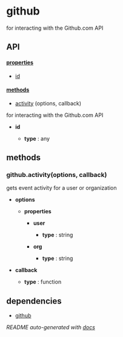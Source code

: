 # github

for interacting with the Github.com API


## API

#### [properties](#github-properties)

  - [id](#github-properties-id)


#### [methods](#github-methods)

  - [activity](#github-methods-activity) (options, callback)


for interacting with the Github.com API

- **id** 

  - **type** : any


<a name="github-methods"></a> 

## methods 

<a name="github-methods-activity"></a> 

### github.activity(options, callback)

gets event activity for a user or organization

- **options** 

  - **properties**

    - **user** 

      - **type** : string

    - **org** 

      - **type** : string

- **callback** 

  - **type** : function


## dependencies 
- [github](http://npmjs.org/package/github)

*README auto-generated with [docs](https://github.com/bigcompany/resources/tree/master/docs)*
